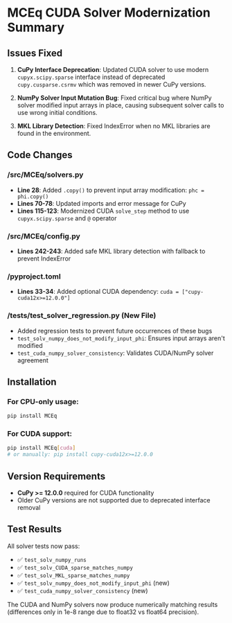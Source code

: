 # MCEq CUDA Solver Modernization Summary

## Issues Fixed

1. **CuPy Interface Deprecation**: Updated CUDA solver to use modern `cupyx.scipy.sparse` interface instead of deprecated `cupy.cusparse.csrmv` which was removed in newer CuPy versions.

2. **NumPy Solver Input Mutation Bug**: Fixed critical bug where NumPy solver modified input arrays in place, causing subsequent solver calls to use wrong initial conditions.

3. **MKL Library Detection**: Fixed IndexError when no MKL libraries are found in the environment.

## Code Changes

### /src/MCEq/solvers.py
- **Line 28**: Added `.copy()` to prevent input array modification: `phc = phi.copy()`
- **Lines 70-78**: Updated imports and error message for CuPy
- **Lines 115-123**: Modernized CUDA `solve_step` method to use `cupyx.scipy.sparse` and `@` operator

### /src/MCEq/config.py
- **Lines 242-243**: Added safe MKL library detection with fallback to prevent IndexError

### /pyproject.toml  
- **Lines 33-34**: Added optional CUDA dependency: `cuda = ["cupy-cuda12x>=12.0.0"]`

### /tests/test_solver_regression.py (New File)
- Added regression tests to prevent future occurrences of these bugs
- `test_solv_numpy_does_not_modify_input_phi`: Ensures input arrays aren't modified
- `test_cuda_numpy_solver_consistency`: Validates CUDA/NumPy solver agreement

## Installation

### For CPU-only usage:
```bash
pip install MCEq
```

### For CUDA support:
```bash
pip install MCEq[cuda]
# or manually: pip install cupy-cuda12x>=12.0.0
```

## Version Requirements

- **CuPy >= 12.0.0** required for CUDA functionality
- Older CuPy versions are not supported due to deprecated interface removal

## Test Results

All solver tests now pass:
- ✅ `test_solv_numpy_runs`
- ✅ `test_solv_CUDA_sparse_matches_numpy` 
- ✅ `test_solv_MKL_sparse_matches_numpy`
- ✅ `test_solv_numpy_does_not_modify_input_phi` (new)
- ✅ `test_cuda_numpy_solver_consistency` (new)

The CUDA and NumPy solvers now produce numerically matching results (differences only in 1e-8 range due to float32 vs float64 precision).
